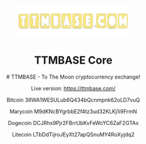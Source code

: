 
<h1 align="center"> 
<br/><br/>
<img src="https://github.com/ttmbase/ttmtrade/blob/main/static_pages/TtmBase6.png" alt="Hellar" width="300"/>
</h1>

<div align="center">
<h1 align="center">

TTMBASE Core
===========

<div align="center"># TTMBASE - To The Moon cryptocurrency exchange!

Live version: https://ttmbase.com/


Bitcoin 36WA1WESULub6Q434bQcnmpnk62oLD7vuQ

Marycoin M9dKNcBYgrbbE2f4tz3ud32KLKj1i9FrmN

Dogecoin DCJRhs9Pjr2FBrrUbKvFeWcYC6ZaF2GTAx

Litecoin LTbDdTijroJEyXt27apQSnuMY4RoXyjdq2





